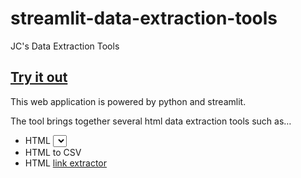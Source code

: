 # streamlit-data-extraction-tools

JC's Data Extraction Tools

## [Try it out](https://share.streamlit.io/joncutrer/streamlit-data-extraction-tools/main)

This web application is powered by python and streamlit.

The tool brings together several html data extraction tools such as…

* HTML <select> To list
* HTML <table> to CSV
* HTML <a href=“”> link extractor
